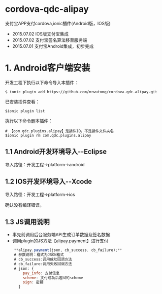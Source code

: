 # cordova-qdc-alipay
支付宝APP支付cordova,ionic插件(Android版，IOS版)

* 2015.07.02 IOS版支付宝集成
* 2015.07.02 支付宝签名算法移至服务端
* 2015.07.01 支付宝Android集成，初步完成

# 1. Android客户端安装
开发工程下执行以下命令导入本插件：

	$ ionic plugin add https://github.com/mrwutong/cordova-qdc-alipay.git

已安装插件查看：

	$ionic plugin list


执行以下命令删本插件：

	# 【com.qdc.plugins.alipay】是插件ID，不是插件文件夹名
	$ionic plugin rm com.qdc.plugins.alipay

## 1.1 Android开发环境导入--Eclipse
导入路径：开发工程->platform->android

## 1.2 IOS开发环境导入--Xcode
导入路径：开发工程->platform->ios

确认没有编译错误。

## 1.3 JS调用说明

* 事先前调用后台服务端API生成订单数据及签名数据
* 调用plugin的JS方法【alipay.payment】进行支付

```js
	**alipay.payment(json, cb_success, cb_failure);**
	# 参数说明：格式为JSON格式
	# cb_success:调用成功回调方法
	# cb_failure:调用失败回调方法
	# json: {
	    pay_info: 支付信息
	    scheme: 支付成功后返回的scheme
	    sign: 密钥
	  }
```

